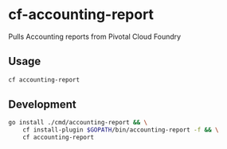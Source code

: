 # cf-accounting-report
Pulls Accounting reports from Pivotal Cloud Foundry

## Usage

```bash
cf accounting-report
```

## Development

```bash
go install ./cmd/accounting-report && \
    cf install-plugin $GOPATH/bin/accounting-report -f && \
    cf accounting-report
```
